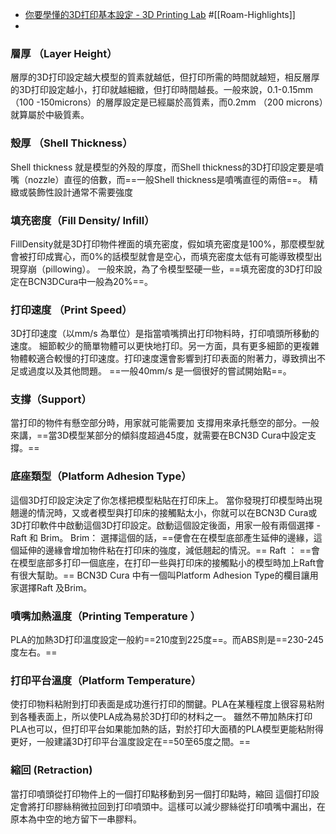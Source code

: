 - [你要學懂的3D打印基本設定 - 3D Printing Lab](https://www.3dprintinglab.com.hk/blog/basic-settings-of-3d-printing-slicing-software) #[[Roam-Highlights]]
- 
### 層厚 （Layer Height）
層厚的3D打印設定越大模型的質素就越低，但打印所需的時間就越短，相反層厚的3D打印設定越小，打印就越細緻，但打印時間越長。一般來說，0.1-0.15mm （100 -150microns）的層厚設定是已經屬於高質素，而0.2mm （200 microns）就算屬於中級質素。

### 殼厚 （Shell Thickness）
Shell thickness 就是模型的外殼的厚度，而Shell thickness的3D打印設定要是噴嘴（nozzle）直徑的倍數，而==一般Shell thickness是噴嘴直徑的兩倍==。
精緻或裝飾性設計通常不需要強度

### 填充密度（Fill Density/ Infill）
FillDensity就是3D打印物件裡面的填充密度，假如填充密度是100%，那麼模型就會被打印成實心，而0%的話模型就會是空心，而填充密度太低有可能導致模型出現穿崩（pillowing）。
一般來說，為了令模型堅硬一些，==填充密度的3D打印設定在BCN3DCura中一般為20%==。

### 打印速度 （Print Speed）
3D打印速度（以mm/s 為單位）是指當噴嘴擠出打印物料時，打印噴頭所移動的速度。
細節較少的簡單物體可以更快地打印。另一方面，具有更多細節的更複雜物體較適合較慢的打印速度。打印速度還會影響到打印表面的附著力，導致擠出不足或過度以及其他問題。
==一般40mm/s 是一個很好的嘗試開始點==。

### 支撐（Support）
當打印的物件有懸空部分時，用家就可能需要加 支撐用來承托懸空的部分。一般來講，==當3D模型某部分的傾斜度超過45度，就需要在BCN3D Cura中設定支撐。==

### 底座類型（Platform Adhesion Type）
這個3D打印設定決定了你怎樣把模型粘貼在打印床上。 當你發現打印模型時出現翹邊的情況時，又或者模型與打印床的接觸點太小，你就可以在BCN3D Cura或3D打印軟件中啟動這個3D打印設定。啟動這個設定後面，用家一般有兩個選擇 - Raft 和 Brim。
Brim： 選擇這個的話，==便會在在模型底部產生延伸的邊緣，這個延伸的邊緣會增加物件粘在打印床的強度，減低翹起的情況。==
Raft ： ==會在模型底部多打印一個底座，在打印一些與打印床的接觸點小的模型時加上Raft會有很大幫助。== BCN3D Cura 中有一個叫Platform Adhesion Type的欄目讓用家選擇Raft 及Brim。

### 噴嘴加熱溫度（Printing Temperature ）
PLA的加熱3D打印溫度設定一般約==210度到225度==。而ABS則是==230-245度左右。==

### 打印平台溫度（Platform Temperature）
使打印物料粘附到打印表面是成功進行打印的關鍵。PLA在某種程度上很容易粘附到各種表面上，所以使PLA成為易於3D打印的材料之一。
雖然不帶加熱床打印PLA也可以，但打印平台如果能加熱的話，對於打印大面積的PLA模型更能粘附得更好，一般建議3D打印平台溫度設定在==50至65度之間。==
### 縮回 (Retraction)
當打印噴頭從打印物件上的一個打印點移動到另一個打印點時，縮回
這個打印設定會將打印膠絲稍微拉回到打印噴頭中。這樣可以減少膠絲從打印噴嘴中漏出，在原本為中空的地方留下一串膠料。